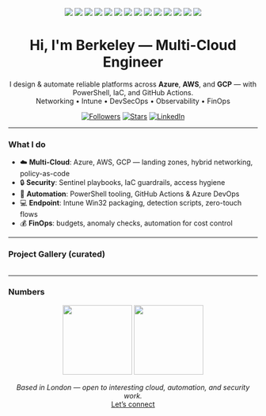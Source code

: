 <p align="center">
  <img src="https://img.shields.io/badge/Azure-0D47A1?logo=microsoftazure&logoColor=white" />
  <img src="https://img.shields.io/badge/AWS-232F3E?logo=amazonaws&logoColor=white" />
  <img src="https://img.shields.io/badge/GCP-1A73E8?logo=googlecloud&logoColor=white" />
  <img src="https://img.shields.io/badge/PowerShell-5391FE?logo=powershell&logoColor=white" />
  <img src="https://img.shields.io/badge/GitHub%20Actions-000000?logo=githubactions&logoColor=white" />
  <img src="https://img.shields.io/badge/Azure%20DevOps-0078D7?logo=azuredevops&logoColor=white" />
  <img src="https://img.shields.io/badge/Terraform-5C4EE5?logo=terraform&logoColor=white" />
  <img src="https://img.shields.io/badge/Bicep-2B95F0?logo=azurepipelines&logoColor=white" />
  <img src="https://img.shields.io/badge/Kubernetes-326CE5?logo=kubernetes&logoColor=white" />
  <img src="https://img.shields.io/badge/Docker-2496ED?logo=docker&logoColor=white" />
  <img src="https://img.shields.io/badge/Intune-4B8BF4?logo=microsoftintune&logoColor=white" />
  <img src="https://img.shields.io/badge/Sentinel-2C7BE5?logo=microsoftazure&logoColor=white" />
  <img src="https://img.shields.io/badge/Grafana-F46800?logo=grafana&logoColor=white" />
  <img src="https://img.shields.io/badge/Python-3776AB?logo=python&logoColor=white" />
</p>
<h1 align="center">Hi, I'm Berkeley — Multi-Cloud Engineer</h1>
<p align="center">
  I design & automate reliable platforms across <b>Azure</b>, <b>AWS</b>, and <b>GCP</b> — with PowerShell, IaC, and GitHub Actions.<br/>
  Networking • Intune • DevSecOps • Observability • FinOps
</p>
<p align="center">
  <a href="https://github.com/=followers"><img alt="Followers" src="https://img.shields.io/github/followers/=flat&label=Followers"></a>
  <a href="https://github.com/berkeleyo"><img alt="Stars" src="https://img.shields.io/github/stars/=OWNER&style=flat&label=Stars"></a>
  <a href="https://www.linkedin.com/in/berkeleyo/"><img alt="LinkedIn" src="https://img.shields.io/badge/LinkedIn-Connect-0a66c2?logo=linkedin&logoColor=white"></a>
</p>

---

### What I do
- ☁️ **Multi-Cloud**: Azure, AWS, GCP — landing zones, hybrid networking, policy-as-code  
- 🔒 **Security**: Sentinel playbooks, IaC guardrails, access hygiene  
- 🧰 **Automation**: PowerShell tooling, GitHub Actions & Azure DevOps  
- 💻 **Endpoint**: Intune Win32 packaging, detection scripts, zero-touch flows  
- 💰 **FinOps**: budgets, anomaly checks, automation for cost control

---

### Project Gallery (curated)
<table>

</table>

---

### Numbers
<p align="center">
  <img height="140" src="https://github-readme-stats.vercel.app/api?username=berkeleyo&show_icons=true&hide_border=true&theme=transparent" />
  <img height="140" src="https://github-readme-stats.vercel.app/api/top-langs/?username=berkeleyo&layout=compact&hide_border=true&theme=transparent" />
</p>

<p align="center">
  <i>Based in London — open to interesting cloud, automation, and security work.</i><br/>
  <a href="https://www.linkedin.com/in/berkeleyo/">Let’s connect</a>
</p>